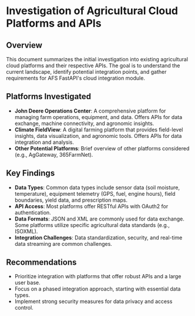 # Investigation of Agricultural Cloud Platforms and APIs

## Overview

This document summarizes the initial investigation into existing agricultural cloud platforms and their respective APIs. The goal is to understand the current landscape, identify potential integration points, and gather requirements for AFS FastAPI's cloud integration module.

## Platforms Investigated

*   **John Deere Operations Center**: A comprehensive platform for managing farm operations, equipment, and data. Offers APIs for data exchange, machine connectivity, and agronomic insights.
*   **Climate FieldView**: A digital farming platform that provides field-level insights, data visualization, and agronomic tools. Offers APIs for data integration and analysis.
*   **Other Potential Platforms**: Brief overview of other platforms considered (e.g., AgGateway, 365FarmNet).

## Key Findings

*   **Data Types**: Common data types include sensor data (soil moisture, temperature), equipment telemetry (GPS, fuel, engine hours), field boundaries, yield data, and prescription maps.
*   **API Access**: Most platforms offer RESTful APIs with OAuth2 for authentication.
*   **Data Formats**: JSON and XML are commonly used for data exchange. Some platforms utilize specific agricultural data standards (e.g., ISOXML).
*   **Integration Challenges**: Data standardization, security, and real-time data streaming are common challenges.

## Recommendations

*   Prioritize integration with platforms that offer robust APIs and a large user base.
*   Focus on a phased integration approach, starting with essential data types.
*   Implement strong security measures for data privacy and access control.
